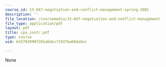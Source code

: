 ```yaml
---
course_id: 15-667-negotiation-and-conflict-management-spring-2001
description: ''
file_location: /coursemedia/15-667-negotiation-and-conflict-management-spring-2001/b43783999f281a6dec71937ba68da6ec_cpa_instr.pdf
file_type: application/pdf
layout: pdf
title: cpa_instr.pdf
type: course
uid: b43783999f281a6dec71937ba68da6ec

---
```

None